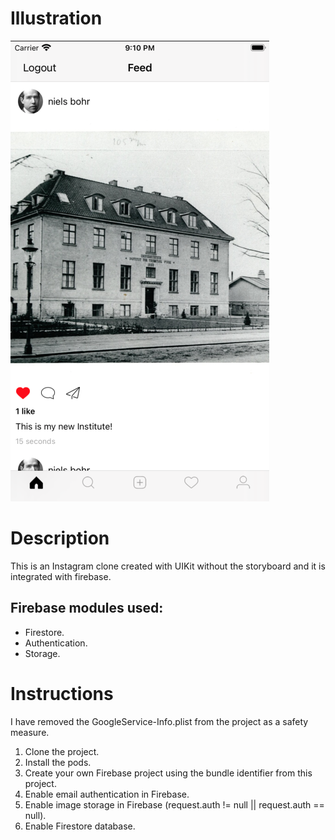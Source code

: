 # Illustration

![SimpleUIScreen](documents/niels-bohr-institute.png)

# Description

This is an Instagram clone created with UIKit without the storyboard and it is integrated with firebase.

## Firebase modules used:

- Firestore.
- Authentication.
- Storage.

# Instructions

I have removed the GoogleService-Info.plist from the project as a safety measure.

1. Clone the project.
2. Install the pods.
3. Create your own Firebase project using the bundle identifier from this project.
4. Enable email authentication in Firebase.
5. Enable image storage in Firebase (request.auth != null || request.auth == null).
6. Enable Firestore database.
